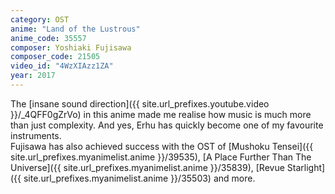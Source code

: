 ```yaml
---
category: OST
anime: "Land of the Lustrous"
anime_code: 35557
composer: Yoshiaki Fujisawa
composer_code: 21505
video_id: "4WzXIAzz1ZA"
year: 2017
---
```

The [insane sound direction]({{ site.url_prefixes.youtube.video }}/_4QFF0gZrVo) in this anime made me realise how music is much more than just complexity. And yes, Erhu has quickly become one of my favourite instruments.\
Fujisawa has also achieved success with the OST of [Mushoku Tensei]({{ site.url_prefixes.myanimelist.anime }}/39535), [A Place Further Than The Universe]({{ site.url_prefixes.myanimelist.anime }}/35839), [Revue Starlight]({{ site.url_prefixes.myanimelist.anime }}/35503) and more.